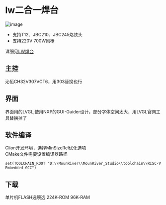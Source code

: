# lw二合一焊台
![image](https://image.lceda.cn/pullimage/vQP46FFlfbOm5sraZ4GKLsGqRL4FvPVqw5Z7oa6u.jpeg)
* 支持T12、JBC210、JBC245烙铁头
* 支持220V 700W风枪

详细见[LW焊台](https://oshwhub.com/lonerwolf/lw-han-tai)
## 主控
沁恒CH32V307VCT6，用303替换也行
## 界面
界面用的LVGL,使用NXP的GUI-Guider设计，部分字体空间太大，用LVGL官网工具替换掉了
## 软件编译
Clion开发环境，选择MinSizeRel优化选项  
CMake文件需要设置编译器路径
```
set(TOOLCHAIN_ROOT "D:\\MounRiver\\MounRiver_Studio\\toolchain\\RISC-V Embedded GCC")
```

## 下载
单片机FLASH选项选 224K-ROM 96K-RAM

